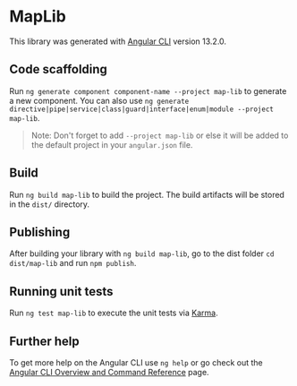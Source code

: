 # MapLib

This library was generated with [Angular CLI](https://github.com/angular/angular-cli) version 13.2.0.

## Code scaffolding

Run `ng generate component component-name --project map-lib` to generate a new component. You can also use `ng generate directive|pipe|service|class|guard|interface|enum|module --project map-lib`.
> Note: Don't forget to add `--project map-lib` or else it will be added to the default project in your `angular.json` file. 

## Build

Run `ng build map-lib` to build the project. The build artifacts will be stored in the `dist/` directory.

## Publishing

After building your library with `ng build map-lib`, go to the dist folder `cd dist/map-lib` and run `npm publish`.

## Running unit tests

Run `ng test map-lib` to execute the unit tests via [Karma](https://karma-runner.github.io).

## Further help

To get more help on the Angular CLI use `ng help` or go check out the [Angular CLI Overview and Command Reference](https://angular.io/cli) page.
